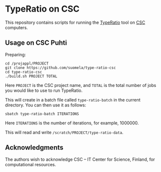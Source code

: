 TypeRatio on CSC
================

This repository contains scripts for running the [TypeRatio](https://github.com/suomela/type-ratio) tool on [CSC](https://www.csc.fi) computers.

Usage on CSC Puhti
------------------

Preparing:

    cd /projappl/PROJECT
    git clone https://github.com/suomela/type-ratio-csc
    cd type-ratio-csc
    ./build.sh PROJECT TOTAL

Here `PROJECT` is the CSC project name, and `TOTAL` is the total number of jobs you would like to use to run TypeRatio.

This will create in a batch file called `type-ratio-batch` in the current directory. You can then use it as follows:

    sbatch type-ratio-batch ITERATIONS

Here `ITERATIONS` is the number of iterations, for example, 1000000.

This will read and write `/scratch/PROJECT/type-ratio-data`.

Acknowledgments
---------------

The authors wish to acknowledge CSC – IT Center for Science, Finland, for computational resources.

